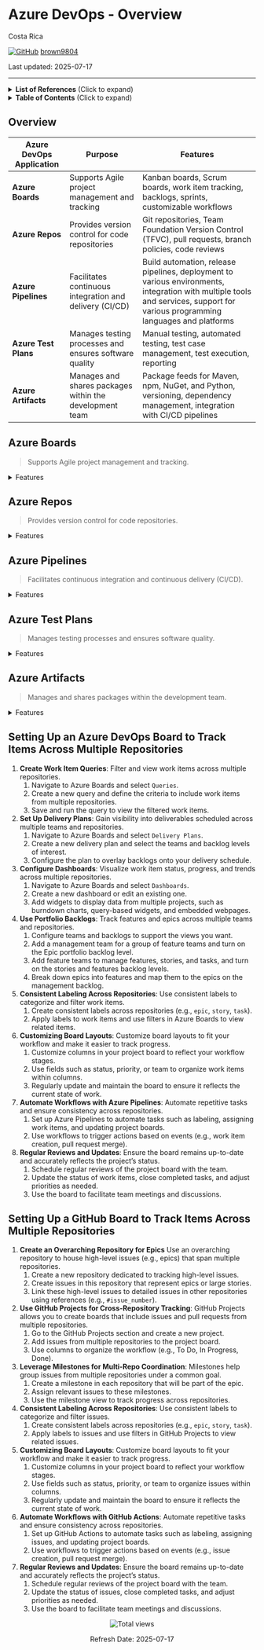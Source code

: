 # Azure DevOps - Overview 

Costa Rica

[![GitHub](https://img.shields.io/badge/--181717?logo=github&logoColor=ffffff)](https://github.com/)
[brown9804](https://github.com/brown9804)

Last updated: 2025-07-17

----------

<details>
<summary><b>List of References</b> (Click to expand)</summary>

- [Extensions overview](https://learn.microsoft.com/en-us/azure/devops/extend/overview?view=azure-devops)
- [Extensions for Azure DevOps VS marketplace](https://marketplace.visualstudio.com/azuredevops/)
- [Azure DevOps About GitHub integration](https://learn.microsoft.com/en-us/azure/devops/cross-service/github-integration?view=azure-devops)
- [Planning and tracking work for your team or project](https://docs.github.com/en/issues/tracking-your-work-with-issues/configuring-issues/planning-and-tracking-work-for-your-team-or-project)
- [Best Practices for Managing Multiple Teams with GitHub Issues and Projects (V2)](https://github.com/orgs/community/discussions/137358)
- [FAQs about working across projects](https://learn.microsoft.com/en-us/azure/devops/project/work-across-projects-faqs?view=azure-devops)
- [Migrating repositories from Azure DevOps to GitHub Enterprise Cloud](https://docs.github.com/en/migrations/using-github-enterprise-importer/migrating-from-azure-devops-to-github-enterprise-cloud/m)
- [Azure DevOps Cross-Organization Reporting and Analysis using Power BI](https://devblogs.microsoft.com/premier-developer/azure-devops-cross-organization-reporting-and-analysis-using-power-bi/)
- [Customizing the board layout](https://docs.github.com/en/issues/planning-and-tracking-with-projects/customizing-views-in-your-project/customizing-the-board-layout)
- [Manage priorities and gain visibility across teams](https://learn.microsoft.com/en-us/azure/devops/boards/plans/visibility-across-teams?view=azure-devops)
- [About configuring and customizing Azure Boards](https://learn.microsoft.com/en-us/azure/devops/boards/configure-customize?view=azure-devops&tabs=agile-process)
- [Azure DevOps Migration overview](https://learn.microsoft.com/en-us/azure/devops/migrate/migration-overview?view=azure-devops)
  
</details>

<details>
<summary><b>Table of Contents</b> (Click to expand)</summary>

- [Overview](#overview)
- [Azure Boards](#azure-boards)
- [Azure Repos](#azure-repos)
- [Azure Pipelines](#azure-pipelines)
- [Azure Test Plans](#azure-test-plans)
- [Azure Artifacts](#azure-artifacts)
- [Setting Up a GitHub Board to Track Items Across Multiple Repositories](#setting-up-a-github-board-to-track-items-across-multiple-repositories)
- [Setting Up an Azure DevOps Board to Track Items Across Multiple Repositories](#setting-up-an-azure-devops-board-to-track-items-across-multiple-repositories)
</details>

## Overview

| **Azure DevOps Application** | **Purpose**                                      | **Features**                                                                 |
|------------------------------|--------------------------------------------------|------------------------------------------------------------------------------|
| **Azure Boards**             | Supports Agile project management and tracking   | Kanban boards, Scrum boards, work item tracking, backlogs, sprints, customizable workflows |
| **Azure Repos**              | Provides version control for code repositories   | Git repositories, Team Foundation Version Control (TFVC), pull requests, branch policies, code reviews |
| **Azure Pipelines**          | Facilitates continuous integration and delivery (CI/CD) | Build automation, release pipelines, deployment to various environments, integration with multiple tools and services, support for various programming languages and platforms |
| **Azure Test Plans**         | Manages testing processes and ensures software quality | Manual testing, automated testing, test case management, test execution, reporting |
| **Azure Artifacts**          | Manages and shares packages within the development team | Package feeds for Maven, npm, NuGet, and Python, versioning, dependency management, integration with CI/CD pipelines |

## Azure Boards

> Supports Agile project management and tracking.

<details>
  <summary>Features</summary>

  - **Kanban Boards**: Visualize work items and their flow through various stages. Teams can customize columns to reflect their workflow and easily move tasks across the board.
  - **Scrum Boards**: Manage sprints and backlogs, track progress, and plan iterations. Scrum boards help teams organize work into manageable chunks and deliver incremental value.
  - **Work Item Tracking**: Create and manage work items such as user stories, tasks, bugs, and features. Work items can be linked to code changes, builds, and releases.
  - **Backlogs**: Prioritize and manage the product backlog. Teams can break down features into user stories and tasks, estimate effort, and plan sprints.
  - **Sprints**: Plan and manage sprint cycles, track sprint progress, and review completed work. Teams can use sprint planning tools to allocate work and monitor velocity.
  - **Customizable Workflows**: Tailor workflows to match team processes. Customize states, transitions, and rules for work items to ensure they align with team practices.

</details>

## Azure Repos

> Provides version control for code repositories.

<details>
  <summary>Features</summary>

  - **Git Repositories**: Host and manage Git repositories. Teams can clone, commit, push, and pull code changes, and collaborate using branches and pull requests.
  - **Team Foundation Version Control (TFVC)**: An alternative to Git, TFVC is a centralized version control system. It allows teams to manage code with check-ins and branching.
  - **Pull Requests**: Facilitate code reviews and collaboration. Developers can create pull requests to propose code changes, review code, discuss modifications, and merge changes.
  - **Branch Policies**: Enforce best practices and quality standards. Teams can set policies for branch protection, requiring code reviews, and ensuring builds pass before merging.
  - **Code Reviews**: Conduct thorough code reviews to ensure code quality and adherence to standards. Reviewers can comment on code, suggest changes, and approve or reject pull requests.
</details>

## Azure Pipelines

> Facilitates continuous integration and continuous delivery (CI/CD).

<details>
  <summary>Features</summary>

  - **Build Automation**: Automate the building of code. Pipelines can compile code, run tests, and produce artifacts for deployment.
  - **Release Pipelines**: Automate the deployment process. Teams can define release pipelines to deploy applications to various environments, such as development, staging, and production.
  - **Deployment to Various Environments**: Deploy applications to multiple environments, including on-premises servers, cloud services, and containers. Pipelines support deployment to Azure, AWS, GCP, Kubernetes, and more.
  - **Integration with Multiple Tools and Services**: Integrate with a wide range of tools and services, such as GitHub, Docker, Jenkins, and Terraform. Pipelines can trigger builds and deployments based on code changes and other events.
  - **Support for Various Programming Languages and Platforms**: Build and deploy applications written in different languages, including .NET, Java, Node.js, Python, and PHP. Pipelines support Windows, Linux, and macOS platforms.

</details>

## Azure Test Plans

> Manages testing processes and ensures software quality.

<details>
  <summary>Features</summary>

  - **Manual Testing**: Create and execute manual test cases. Testers can document test steps, expected results, and actual outcomes.
  - **Automated Testing**: Integrate automated tests into CI/CD pipelines. Teams can run automated tests as part of the build and release process to ensure code quality.
  - **Test Case Management**: Organize and manage test cases, test suites, and test plans. Teams can track test coverage, prioritize tests, and manage test execution.
  - **Test Execution**: Execute tests and record results. Testers can run tests manually or automatically, capture test results, and log defects.
  - **Reporting**: Generate reports and dashboards to track test progress, test results, and quality metrics. Teams can use these insights to make informed decisions and improve software quality.

</details>

## Azure Artifacts

> Manages and shares packages within the development team.

<details>
  <summary>Features</summary>

  - **Package Feeds**: Create and manage package feeds for different package types, including Maven, npm, NuGet, and Python. Teams can publish, consume, and share packages.
  - **Versioning**: Manage package versions to ensure compatibility and stability. Teams can use versioning to track changes and maintain different versions of packages.
  - **Dependency Management**: Manage dependencies between packages. Teams can define dependencies, resolve conflicts, and ensure that applications use the correct versions of packages.
  - **Integration with CI/CD Pipelines**: Integrate package management with CI/CD pipelines. Teams can automate the publishing and consumption of packages as part of the build and release process.
</details>

## Setting Up an Azure DevOps Board to Track Items Across Multiple Repositories

1. **Create Work Item Queries**: Filter and view work items across multiple repositories.
    1. Navigate to Azure Boards and select `Queries`.
    2. Create a new query and define the criteria to include work items from multiple repositories.
    3. Save and run the query to view the filtered work items.
2. **Set Up Delivery Plans**: Gain visibility into deliverables scheduled across multiple teams and repositories.
    1. Navigate to Azure Boards and select `Delivery Plans`.
    2. Create a new delivery plan and select the teams and backlog levels of interest.
    3. Configure the plan to overlay backlogs onto your delivery schedule.
3. **Configure Dashboards**: Visualize work item status, progress, and trends across multiple repositories.
    1. Navigate to Azure Boards and select `Dashboards`.
    2. Create a new dashboard or edit an existing one.
    3. Add widgets to display data from multiple projects, such as burndown charts, query-based widgets, and embedded webpages.
4. **Use Portfolio Backlogs**: Track features and epics across multiple teams and repositories.
    1. Configure teams and backlogs to support the views you want.
    2. Add a management team for a group of feature teams and turn on the Epic portfolio backlog level.
    3. Add feature teams to manage features, stories, and tasks, and turn on the stories and features backlog levels.
    4. Break down epics into features and map them to the epics on the management backlog.
5. **Consistent Labeling Across Repositories**: Use consistent labels to categorize and filter work items.
    1. Create consistent labels across repositories (e.g., `epic`, `story`, `task`).
    2. Apply labels to work items and use filters in Azure Boards to view related items.
6. **Customizing Board Layouts**: Customize board layouts to fit your workflow and make it easier to track progress.
    1. Customize columns in your project board to reflect your workflow stages.
    2. Use fields such as status, priority, or team to organize work items within columns.
    3. Regularly update and maintain the board to ensure it reflects the current state of work.
7. **Automate Workflows with Azure Pipelines**: Automate repetitive tasks and ensure consistency across repositories.
    1. Set up Azure Pipelines to automate tasks such as labeling, assigning work items, and updating project boards.
    2. Use workflows to trigger actions based on events (e.g., work item creation, pull request merge).
8. **Regular Reviews and Updates**: Ensure the board remains up-to-date and accurately reflects the project’s status.
    1. Schedule regular reviews of the project board with the team.
    2. Update the status of work items, close completed tasks, and adjust priorities as needed.
    3. Use the board to facilitate team meetings and discussions.

## Setting Up a GitHub Board to Track Items Across Multiple Repositories

1. **Create an Overarching Repository for Epics** Use an overarching repository to house high-level issues (e.g., epics) that span multiple repositories.
    1. Create a new repository dedicated to tracking high-level issues.
    2. Create issues in this repository that represent epics or large stories.
    3. Link these high-level issues to detailed issues in other repositories using references (e.g., `#issue_number`).
2. **Use GitHub Projects for Cross-Repository Tracking**: GitHub Projects allows you to create boards that include issues and pull requests from multiple repositories.
    1. Go to the GitHub Projects section and create a new project.
    2. Add issues from multiple repositories to the project board.
    3. Use columns to organize the workflow (e.g., To Do, In Progress, Done).
3. **Leverage Milestones for Multi-Repo Coordination**: Milestones help group issues from multiple repositories under a common goal.
    1. Create a milestone in each repository that will be part of the epic.
    2. Assign relevant issues to these milestones.
    3. Use the milestone view to track progress across repositories.
4. **Consistent Labeling Across Repositories**: Use consistent labels to categorize and filter issues.
    1. Create consistent labels across repositories (e.g., `epic`, `story`, `task`).
    2. Apply labels to issues and use filters in GitHub Projects to view related issues.
5. **Customizing Board Layouts**: Customize board layouts to fit your workflow and make it easier to track progress.
    1. Customize columns in your project board to reflect your workflow stages.
    2. Use fields such as status, priority, or team to organize issues within columns.
    3. Regularly update and maintain the board to ensure it reflects the current state of work.
6. **Automate Workflows with GitHub Actions**: Automate repetitive tasks and ensure consistency across repositories.
    1. Set up GitHub Actions to automate tasks such as labeling, assigning issues, and updating project boards.
    2. Use workflows to trigger actions based on events (e.g., issue creation, pull request merge).
7. **Regular Reviews and Updates**: Ensure the board remains up-to-date and accurately reflects the project’s status.
    1. Schedule regular reviews of the project board with the team.
    2. Update the status of issues, close completed tasks, and adjust priorities as needed.
    3. Use the board to facilitate team meetings and discussions.

<!-- START BADGE -->
<div align="center">
  <img src="https://img.shields.io/badge/Total%20views-366-limegreen" alt="Total views">
  <p>Refresh Date: 2025-07-17</p>
</div>
<!-- END BADGE -->
